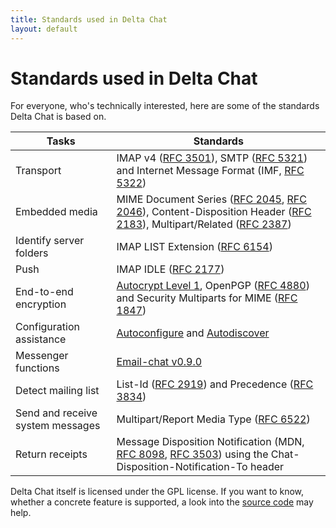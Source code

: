 ```yaml
---
title: Standards used in Delta Chat
layout: default
---
```


# Standards used in Delta Chat

For everyone, who's technically interested, here are some of the standards Delta Chat is based on.

Tasks                            | Standards
---------------------------------|---------------------------------------------
Transport                        | IMAP v4 ([RFC 3501](https://tools.ietf.org/html/rfc3501)), SMTP ([RFC 5321](https://tools.ietf.org/html/rfc5321)) and Internet Message Format (IMF, [RFC 5322](https://tools.ietf.org/html/rfc5322))
Embedded media                   | MIME Document Series ([RFC 2045](https://tools.ietf.org/html/rfc2045), [RFC 2046](https://tools.ietf.org/html/rfc2046)), Content-Disposition Header ([RFC 2183](https://tools.ietf.org/html/rfc2183)), Multipart/Related ([RFC 2387](https://tools.ietf.org/html/rfc2387))
Identify server folders          | IMAP LIST Extension ([RFC 6154](https://tools.ietf.org/html/rfc6154))
Push                             | IMAP IDLE ([RFC 2177](https://tools.ietf.org/html/rfc2177))
End-to-end encryption            | [Autocrypt Level 1](https://autocrypt.org/en/latest/level1.html), OpenPGP ([RFC 4880](https://tools.ietf.org/html/rfc4880)) and Security Multiparts for MIME ([RFC 1847](https://tools.ietf.org/html/rfc1847))
Configuration assistance         | [Autoconfigure](https://developer.mozilla.org/en-US/docs/Mozilla/Thunderbird/Autoconfiguration) and [Autodiscover](https://technet.microsoft.com/library/bb124251(v=exchg.150).aspx)
Messenger functions              | [Email-chat v0.9.0](https://delta.chat/en/spec)
Detect mailing list              | List-Id ([RFC 2919](https://tools.ietf.org/html/rfc2919)) and Precedence ([RFC 3834](https://tools.ietf.org/html/rfc3834))
Send and receive system messages | Multipart/Report Media Type ([RFC 6522](https://tools.ietf.org/html/rfc6522))
Return receipts                  | Message Disposition Notification (MDN, [RFC 8098](https://tools.ietf.org/html/rfc8098), [RFC 3503](https://tools.ietf.org/html/rfc3503)) using the Chat-Disposition-Notification-To header

Delta Chat itself is licensed under the GPL license.
If you want to know, whether a concrete feature is supported, a look into the [source code](https://github.com/deltachat) may help.
